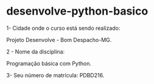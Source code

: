 # desenvolve-python-basico
1- Cidade onde o curso está sendo realizado:

Projeto Desenvolve - Bom Despacho-MG.

2 - Nome da disciplina: 

Programação básica com Python.

3- Seu número de matrícula:
PDBD216.

